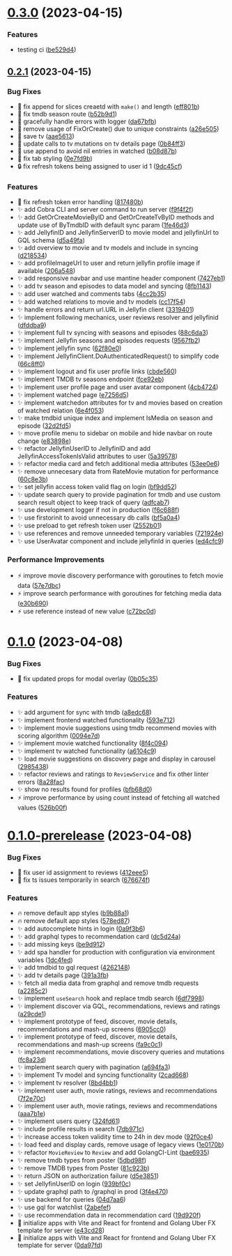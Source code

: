 # [0.3.0](https://github.com/Dan6erbond/jolt/compare/v0.2.1...v0.3.0) (2023-04-15)


### Features

* testing ci ([be529d4](https://github.com/Dan6erbond/jolt/commit/be529d4130f122baf208b908a607606e7a599759))



## [0.2.1](https://github.com/Dan6erbond/jolt/compare/v0.2.0...v0.2.1) (2023-04-15)


### Bug Fixes

* :bug: fix append for slices creaetd with `make()` and length ([eff801b](https://github.com/Dan6erbond/jolt/commit/eff801bb63c970152ead9a58d500457e33e64666))
* :bug: fix tmdb season route ([b52b9d1](https://github.com/Dan6erbond/jolt/commit/b52b9d1fd01c9bae9c2a5bdb443975314ebdd282))
* :bug: gracefully handle errors with logger ([da67bfb](https://github.com/Dan6erbond/jolt/commit/da67bfb0e5cf60ebeedfa5d3329f5ddc509c7806))
* :bug: remove usage of FixOrCreate() due to unique constraints ([a26e505](https://github.com/Dan6erbond/jolt/commit/a26e50592ac094fde3c6a9b63eed98b28591d9b8))
* :bug: save tv ([aae5613](https://github.com/Dan6erbond/jolt/commit/aae56130e4a88340e03032ecbf99c85e34bba7bf))
* :bug: update calls to tv mutations on tv details page ([0b84ff3](https://github.com/Dan6erbond/jolt/commit/0b84ff35850892f8834dfbe4ecbb1597fa0f26ea))
* :bug: use append to avoid nil entries in watched ([b08d87b](https://github.com/Dan6erbond/jolt/commit/b08d87bec577e744bb78d0fe576dc5f56fec0712))
* :lipstick: fix tab styling ([0e7fd9b](https://github.com/Dan6erbond/jolt/commit/0e7fd9b8db8ab921f7cfe0f3861c7815cba5aa7b))
* :lock: fix refresh tokens being assigned to user id 1 ([9dc45cf](https://github.com/Dan6erbond/jolt/commit/9dc45cf868f5a2abd61dca96bf4a8ffa7450ea09))


### Features

* :goal_net: fix refresh token error handling ([817480b](https://github.com/Dan6erbond/jolt/commit/817480bd7ec4977edfef791c50bb4193c3bf8b02))
* :sparkles: add Cobra CLI and server command to run server ([f9f4f2f](https://github.com/Dan6erbond/jolt/commit/f9f4f2fc7a65d362c820a5c374fa9f7453a56f8e))
* :sparkles: add GetOrCreateMovieByID and GetOrCreateTvByID methods and update use of ByTmdbID with default sync param ([1fe46d3](https://github.com/Dan6erbond/jolt/commit/1fe46d3a12897b7445af3547dfe97a60c960870a))
* :sparkles: add JellyfinID and JellyfinServerID to movie model and jellyfinUrl to GQL schema ([d5a49fa](https://github.com/Dan6erbond/jolt/commit/d5a49faa181899ba69d295908a5d36add1846e65))
* :sparkles: add overview to movie and tv models and include in syncing ([d218534](https://github.com/Dan6erbond/jolt/commit/d218534f70a67e86b1220111a8cb3d0736e09a97))
* :sparkles: add profileImageUrl to user and return jellyfin profile image if available ([206a548](https://github.com/Dan6erbond/jolt/commit/206a5486a5d10a5ef2bfe521215f34b23380ead2))
* :sparkles: add responsive navbar and use mantine header component ([7427eb1](https://github.com/Dan6erbond/jolt/commit/7427eb10472e40405b5fe40394e6100339c325ec))
* :sparkles: add tv season and episodes to data model and syncing ([8fb1143](https://github.com/Dan6erbond/jolt/commit/8fb1143a38ba81c659f756cfc46bf6674ca43478))
* :sparkles: add user watched and comments tabs ([4cc2b35](https://github.com/Dan6erbond/jolt/commit/4cc2b352ad5cf96cfc40ea5048386dfe1f551c5a))
* :sparkles: add watched relations to movie and tv models ([cc17f54](https://github.com/Dan6erbond/jolt/commit/cc17f54ab08769eb60eef679a2e13ab4a00baa6a))
* :sparkles: handle errors and return url.URL in Jellyfin client ([3319401](https://github.com/Dan6erbond/jolt/commit/33194014220635f100a72893df3b1c6b25ef3cc1))
* :sparkles: implement following mechanics, user reviews resolver and jellyfinid ([dfddba9](https://github.com/Dan6erbond/jolt/commit/dfddba9898c73a8ee347c9d1ec25b09c25b72e6a))
* :sparkles: implement full tv syncing with seasons and episodes ([88c6da3](https://github.com/Dan6erbond/jolt/commit/88c6da35dd98d4226655c231e439207e68644422))
* :sparkles: implement Jellyfin seasons and episodes requests ([9567fb2](https://github.com/Dan6erbond/jolt/commit/9567fb261cc9e1b130c3674a24f9a3ca5b8672cc))
* :sparkles: implement jellyfin sync ([62f80e0](https://github.com/Dan6erbond/jolt/commit/62f80e01e301795b309f4992552b67b05ac658f2))
* :sparkles: implement JellyfinClient.DoAuthenticatedRequest() to simplify code ([66c8ff0](https://github.com/Dan6erbond/jolt/commit/66c8ff07677b0b144abaa699aad8564419858ad6))
* :sparkles: implement logout and fix user profile links ([cbde560](https://github.com/Dan6erbond/jolt/commit/cbde560b7e8b6c29ce2576c0bd9a979988077937))
* :sparkles: implement TMDB tv seasons endpoint ([fce92eb](https://github.com/Dan6erbond/jolt/commit/fce92eb8ef9c0085ebf95ec1884b7a471a04b44d))
* :sparkles: implement user profile page and user avatar component ([4cb4724](https://github.com/Dan6erbond/jolt/commit/4cb47247f31d0adf08ec7273badf3c1843b08569))
* :sparkles: implement watched page ([e7256d5](https://github.com/Dan6erbond/jolt/commit/e7256d5105aa7ba3aaabea97c765757c9026ca78))
* :sparkles: implement watchedon attributes for tv and movies based on creation of watched relation ([6e4f053](https://github.com/Dan6erbond/jolt/commit/6e4f0538e13d1260413a4b7eee526f20084fee68))
* :sparkles: make tmdbid unique index and implement IsMedia on season and episode ([32d2fd5](https://github.com/Dan6erbond/jolt/commit/32d2fd51c35f5bcc5c2c6499d1b4378612ee01a2))
* :sparkles: move profile menu to sidebar on mobile and hide navbar on route change ([e83898e](https://github.com/Dan6erbond/jolt/commit/e83898e417ea1cb1e35539921a71fda814611cf2))
* :sparkles: refactor JellyfinUserID to JellyfinID and add JellyfinAccessTokenIsValid attributes to user ([5a39578](https://github.com/Dan6erbond/jolt/commit/5a395788d4e117ddf8382f90baddf1943d62cddd))
* :sparkles: refactor media card and fetch additional media attributes ([53ee0e6](https://github.com/Dan6erbond/jolt/commit/53ee0e628a9e50a3c5434f545dce210f6987cdc1))
* :sparkles: remove unnecesary data from RateMovie mutation for performance ([60c8e3b](https://github.com/Dan6erbond/jolt/commit/60c8e3bfe1a9e2b54bcff91b6a437754f95a1cec))
* :sparkles: set jellyfin access token valid flag on login ([bf9dd52](https://github.com/Dan6erbond/jolt/commit/bf9dd520d30a0c65595b3b25e2347c872430ea63))
* :sparkles: update search query to provide pagination for tmdb and use custom search result object to keep track of query ([adfcab7](https://github.com/Dan6erbond/jolt/commit/adfcab72ed237d4204dc9350565bc2335ff3eee9))
* :sparkles: use development logger if not in production ([f6c688f](https://github.com/Dan6erbond/jolt/commit/f6c688fe788f54539a57491f1fcb21baa38d4556))
* :sparkles: use firstorinit to avoid unnecessary db calls ([bf5a0a4](https://github.com/Dan6erbond/jolt/commit/bf5a0a4dd5bc46fb9c541ef132a76038201ddc42))
* :sparkles: use preload to get refresh token user ([2552b01](https://github.com/Dan6erbond/jolt/commit/2552b015aa4b20792ed7e1adadeafe575281097e))
* :sparkles: use references and remove unneeded temporary variables ([721924e](https://github.com/Dan6erbond/jolt/commit/721924ec1d8bfb328ed374ebc4753a04455d7458))
* :sparkles: use UserAvatar component and include jellyfinId in queries ([ed4cfc9](https://github.com/Dan6erbond/jolt/commit/ed4cfc9484da191490ba5625eb5a6af01bce6b6f))


### Performance Improvements

* :zap: improve movie discovery performance with goroutines to fetch movie data ([57e7dbc](https://github.com/Dan6erbond/jolt/commit/57e7dbcc1921bfa3665c115f8d4b7da88ab9f158))
* :zap: improve search performance with goroutines for fetching media data ([e30b690](https://github.com/Dan6erbond/jolt/commit/e30b690b4244b7de8e685f4db8dc071974adf2c0))
* :zap: use reference instead of new value ([c72bc0d](https://github.com/Dan6erbond/jolt/commit/c72bc0dd45811a2f1dbbfa764694f45c28e5bb7c))



# [0.1.0](https://github.com/Dan6erbond/jolt/compare/v0.1.0-prerelease...v0.1.0) (2023-04-08)


### Bug Fixes

* :bug: fix updated props for modal overlay ([0b05c35](https://github.com/Dan6erbond/jolt/commit/0b05c35679f4440ba14700ac4554437b539d1be4))


### Features

* :sparkles: add argument for sync with tmdb ([a8edc68](https://github.com/Dan6erbond/jolt/commit/a8edc685baff297ded050ffa8adfd2568bb6f8c0))
* :sparkles: implement frontend watched functionality ([593e712](https://github.com/Dan6erbond/jolt/commit/593e7124d65e5d32f1a2ae50b82258703ed6496e))
* :sparkles: implement movie suggestions using tmdb recommend movies with scoring algorithm ([0094e7d](https://github.com/Dan6erbond/jolt/commit/0094e7de5839f125b7fb5d40499f0b173844ecbb))
* :sparkles: implement movie watched functionality ([8f4c094](https://github.com/Dan6erbond/jolt/commit/8f4c094bc1d8d852b6ae6d67003c6bd232d06070))
* :sparkles: implement tv watched functionality ([a6104c9](https://github.com/Dan6erbond/jolt/commit/a6104c9cb4b9beaa6e8cf99d4c444ee0c2a522eb))
* :sparkles: load movie suggestions on discovery page and display in carousel ([2985438](https://github.com/Dan6erbond/jolt/commit/29854387d0902dd16ee47e2587da4823d0332c5a))
* :sparkles: refactor reviews and ratings to `ReviewService` and fix other linter errors ([8a28fac](https://github.com/Dan6erbond/jolt/commit/8a28fac2738606786c98bb097924195e47887f66))
* :sparkles: show no results found for profiles ([bfb68d0](https://github.com/Dan6erbond/jolt/commit/bfb68d02e665b07482981fe8096bbee12c00c676))
* :zap: improve performance by using count instead of fetching all watched values ([526b00f](https://github.com/Dan6erbond/jolt/commit/526b00f2a9659413b4c027cdeb99ff234f3293df))



# [0.1.0-prerelease](https://github.com/Dan6erbond/jolt/compare/0da97fd0fa0d105930fb63a3f6580e4d10f694f2...v0.1.0-prerelease) (2023-04-08)


### Bug Fixes

* :bug: fix user id assignment to reviews ([412eee5](https://github.com/Dan6erbond/jolt/commit/412eee5d36b5ab8f08c9b1d2284b0c3aaedc075f))
* :rotating_light: fix ts issues temporarily in search ([676674f](https://github.com/Dan6erbond/jolt/commit/676674f785ff7e5aeabc0137e56bb74758018b4d))


### Features

* :fire: remove default app styles ([b9b88a1](https://github.com/Dan6erbond/jolt/commit/b9b88a1acfae2e292bb8cf06536350a9743da018))
* :fire: remove default app styles ([578ed87](https://github.com/Dan6erbond/jolt/commit/578ed874594a58b9c018b50cfb34b82f70e1fa01))
* :sparkles: add autocomplete hints in login ([0a9f3b6](https://github.com/Dan6erbond/jolt/commit/0a9f3b69a137dcc62372e9c67abfba7a62236135))
* :sparkles: add graphql types to recommendation card ([dc5d24a](https://github.com/Dan6erbond/jolt/commit/dc5d24a47652e5cac248a9ef6d28b74fa3c592ce))
* :sparkles: add missing keys ([be9d912](https://github.com/Dan6erbond/jolt/commit/be9d9124074ba13b8a3ab6b97117053402eb9c26))
* :sparkles: add spa handler for production with configuration via environment variables ([1dc4fed](https://github.com/Dan6erbond/jolt/commit/1dc4fed973cf057487f9ce7db08fdf59762e8863))
* :sparkles: add tmdbid to gql request ([4262148](https://github.com/Dan6erbond/jolt/commit/4262148dd34623bff46867c3cbc0f81ed81be722))
* :sparkles: add tv details page ([391a3fb](https://github.com/Dan6erbond/jolt/commit/391a3fb31996600e49ce8c5b3c16522fce3ee10d))
* :sparkles: fetch all media data from graphql and remove tmdb requests ([a2285c2](https://github.com/Dan6erbond/jolt/commit/a2285c24c159fd3654ec0355b9d71ad0b2731a95))
* :sparkles: implement `useSearch` hook and replace tmdb search ([6df7998](https://github.com/Dan6erbond/jolt/commit/6df79984659dae1f9886d6774078837d787963b4))
* :sparkles: implement discover via GQL, recommendations, reviews and ratings ([a29cde1](https://github.com/Dan6erbond/jolt/commit/a29cde12242e07ab44cb5916e9180431e733064f))
* :sparkles: implement prototype of feed, discover, movie details, recommendations and mash-up screens ([6905cc0](https://github.com/Dan6erbond/jolt/commit/6905cc08cc90b84079e4bf38bfe64e043832d957))
* :sparkles: implement prototype of feed, discover, movie details, recommendations and mash-up screens ([fa9c0c1](https://github.com/Dan6erbond/jolt/commit/fa9c0c1ca0d45aabf58ad87cde73a78bab12d1ab))
* :sparkles: implement recommendations, movie discovery queries and mutations ([fc8a23d](https://github.com/Dan6erbond/jolt/commit/fc8a23d16cc7307115918b46e1fb6750808d22e8))
* :sparkles: implement search query with pagination ([a694fa3](https://github.com/Dan6erbond/jolt/commit/a694fa3ede6ec1d9423afc0528ac82deb182ae80))
* :sparkles: implement Tv model and syncing functionality ([2cad668](https://github.com/Dan6erbond/jolt/commit/2cad66877f7db96fd254270408ef44f5fb5ca3c3))
* :sparkles: implement tv resolver ([8bd4bb1](https://github.com/Dan6erbond/jolt/commit/8bd4bb1c9b0b3e486dcaa262eec502893ceda95e))
* :sparkles: implement user auth, movie ratings, reviews and recommendations ([7f2e70c](https://github.com/Dan6erbond/jolt/commit/7f2e70cc0f7730cd3f08714f3953f910719c02f8))
* :sparkles: implement user auth, movie ratings, reviews and recommendations ([aaa7b1e](https://github.com/Dan6erbond/jolt/commit/aaa7b1eacab98ef4b53df170747919fb5d5bcec4))
* :sparkles: implement users query ([324fd61](https://github.com/Dan6erbond/jolt/commit/324fd61006a578d8e1804ba9ae4f3a4f17abd364))
* :sparkles: include profile results in search ([7db971c](https://github.com/Dan6erbond/jolt/commit/7db971cce31d5a4615721d924f2fc485d1a24bce))
* :sparkles: increase access token validity time to 24h in dev mode ([92f0ce4](https://github.com/Dan6erbond/jolt/commit/92f0ce44e42aea3f685be4a4e9c2ae1c0b4887f6))
* :sparkles: load feed and display cards, remove usage of legacy views ([1e0170b](https://github.com/Dan6erbond/jolt/commit/1e0170b3c52f09081790bb5ae4ca1183dd3d792f))
* :sparkles: refactor `MovieReview` to `Review` and add GolangCI-Lint ([bae6935](https://github.com/Dan6erbond/jolt/commit/bae6935a047f0caa2958ddca86bf860b87bd5266))
* :sparkles: remove tmdb types from poster ([5dbd98f](https://github.com/Dan6erbond/jolt/commit/5dbd98f4be35d5e84324f04789d12010e1d9ea5f))
* :sparkles: remove TMDB types from Poster ([81c923b](https://github.com/Dan6erbond/jolt/commit/81c923bb5b123f21f75c453a065c687c7ac36821))
* :sparkles: return JSON on authorization failure ([d5e3851](https://github.com/Dan6erbond/jolt/commit/d5e3851334bdc30d53e10c24f6f49ee430ee8a48))
* :sparkles: set JellyfinUserID on login ([939bf0c](https://github.com/Dan6erbond/jolt/commit/939bf0c2e5bcb591e7b282f040af60be9c5f4160))
* :sparkles: update graphql path to /graphql in prod ([3f4e470](https://github.com/Dan6erbond/jolt/commit/3f4e47052b2e4a25eaefddc45f8fbfe84bf32fd9))
* :sparkles: use backend for queries ([04d7aa6](https://github.com/Dan6erbond/jolt/commit/04d7aa628bd323ec260133d5a4d1ce60dbb7e90c))
* :sparkles: use gql for watchlist ([2abefef](https://github.com/Dan6erbond/jolt/commit/2abefef2f1657f338604ad2baa73d2adbe49f517))
* :sparkles: use recommendation data in recommendation card ([19d920f](https://github.com/Dan6erbond/jolt/commit/19d920f8fe976b434d1c8681b628e0575594d3df))
* :tada: initialize apps with Vite and React for frontend and Golang Uber FX template for server ([e43cd28](https://github.com/Dan6erbond/jolt/commit/e43cd28958609db0341de3168a126da57e189e78))
* :tada: initialize apps with Vite and React for frontend and Golang Uber FX template for server ([0da97fd](https://github.com/Dan6erbond/jolt/commit/0da97fd0fa0d105930fb63a3f6580e4d10f694f2))



